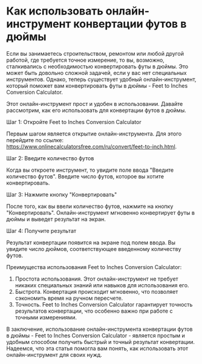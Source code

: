 Как использовать онлайн-инструмент конвертации футов в дюймы
============================================================

Если вы занимаетесь строительством, ремонтом или любой другой работой, где требуется точное измерение, то вы, возможно, сталкивались с необходимостью конвертировать футы в дюймы. Это может быть довольно сложной задачей, если у вас нет специальных инструментов. Однако, теперь существует удобный онлайн-инструмент, который поможет вам конвертировать футы в дюймы - Feet to Inches Conversion Calculator.

Этот онлайн-инструмент прост и удобен в использовании. Давайте рассмотрим, как его использовать для конвертации футов в дюймы.

Шаг 1: Откройте Feet to Inches Conversion Calculator

Первым шагом является открытие онлайн-инструмента. Для этого перейдите по ссылке: <https://www.onlinecalculatorsfree.com/ru/convert/feet-to-inch.html>.

Шаг 2: Введите количество футов

Когда вы откроете инструмент, то увидите поле ввода "Введите количество футов". Введите число футов, которое вы хотите конвертировать.

Шаг 3: Нажмите кнопку "Конвертировать"

После того, как вы ввели количество футов, нажмите на кнопку "Конвертировать". Онлайн-инструмент мгновенно конвертирует футы в дюймы и выведет результат на экран.

Шаг 4: Получите результат

Результат конвертации появится на экране под полем ввода. Вы увидите число дюймов, соответствующее введенному количеству футов.

Преимущества использования Feet to Inches Conversion Calculator:

1. Простота использования. Этот онлайн-инструмент не требует никаких специальных знаний или навыков для использования его.
2. Быстрота. Конвертация происходит мгновенно, что позволяет сэкономить время на ручном пересчете.
3. Точность. Feet to Inches Conversion Calculator гарантирует точность результатов конвертации, что особенно важно при работе с точными измерениями.

В заключение, использование онлайн-инструмента конвертации футов в дюймы - Feet to Inches Conversion Calculator - является простым и удобным способом получить быстрый и точный результат конвертации. Надеемся, что эта статья помогла вам понять, как использовать этот онлайн-инструмент для своих нужд.